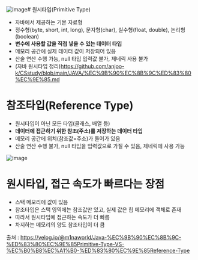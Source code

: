 ![image](https://github.com/user-attachments/assets/81b33eab-46fc-4b9a-97b1-9e992b2e7825)# 원시타입(Primitive Type)
- 자바에서 제공하는 기본 자료형
- 정수형(byte, short, int, long), 문자형(char), 실수형(float, double), 논리형(boolean)
- **변수에 사용할 값을 직접 넣을 수 있는 데이터 타입**
- 메모리 공간에 실제 데이터 값이 저장되어 있음
- 산술 연산 수행 가능, null 타입 입력값 불가, 제네릭 사용 불가
- (자바 원시타입 정리)https://github.com/anjoo-k/CSstudy/blob/main/JAVA/%EC%9B%90%EC%8B%9C%ED%83%80%EC%9E%85.md

# 참조타입(Reference Type)
- 원시타입이 아닌 모든 타입(클래스, 배열 등)
- **데이터에 접근하기 위한 참조(주소)를 저장하는 데이터 타입**
- 메모리 공간에 위치(참조값=주소)가 들어가 있음
- 산술 연산 수행 불가, null 타입을 입력값으로 가질 수 있음, 제네릭에 사용 가능   
   
![image](https://github.com/user-attachments/assets/b2c1572d-e936-45d6-b90b-146543833f14)

# 원시타입, 접근 속도가 빠르다는 장점
- 스택 메모리에 값이 있음
- 참조타입은 스택 영역에는 참조값만 있고, 실제 값은 힙 메모리에 객체로 존재
- 따라서 원시타입에 접근하는 속도가 더 빠름
- 차지하는 메모리의 양도 참조타입이 더 큼


출처 : https://velog.io/@m1naworld/Java-%EC%9B%90%EC%8B%9C-%ED%83%80%EC%9E%85Primitive-Type-VS-%EC%B0%B8%EC%A1%B0-%ED%83%80%EC%9E%85Reference-Type
